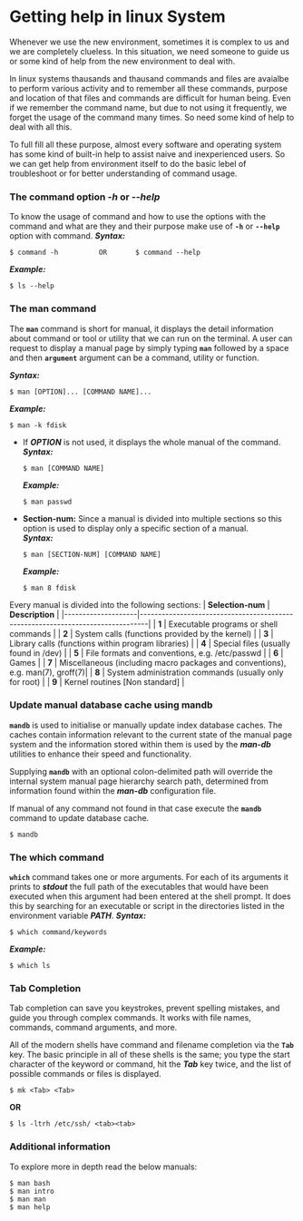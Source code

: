 # Getting help in linux System

Whenever we use the new environment, sometimes it is complex to us and we are completely clueless. In this situation, we need someone to guide us or some kind of help from the new environment to deal with. 

In linux systems thausands and thausand commands and files are avaialbe to perform various activity and to remember all these commands, purpose and location of that files and commands are difficult for human being. Even if we remember the command name, but due to not using it frequently, we forget the usage of the command many times. So need some kind of help to deal with all this.


To full fill all these purpose, almost every software and operating system has some kind of built-in help to assist naive and inexperienced users. So we can get help from environment itself to do the basic lebel of troubleshoot or for better understanding of command usage.


### The command option **_-h_** or **_--help_**
To know the usage of command and how to use the options with the command and what are they and their purpose make use of **` -h `** or **` --help `** option with command.
**_Syntax:_** <br>
```
$ command -h          OR       $ command --help
```
**_Example:_** <br>
```
$ ls --help
```


### The man command
The **` man `** command is short for manual, it displays the detail information about command or tool or utility that we can run on
the terminal. A user can request to display a manual page by simply typing **` man `** followed by a space and then **` argument `** argument can be a command, utility or function. <br>

**_Syntax:_** <br>
```
$ man [OPTION]... [COMMAND NAME]...
```
**_Example:_** <br>
```
$ man -k fdisk
```
  - If **_OPTION_** is not used, it displays the whole manual of the command. <br>
    **_Syntax:_** <br>
    ```
    $ man [COMMAND NAME]
    ```
    **_Example:_** <br>
    ```
    $ man passwd
    ```
  - **Section-num:** Since a manual is divided into multiple sections so this option is used to display
only a specific section of a manual. <br>
    **_Syntax:_** <br>
    ```
    $ man [SECTION-NUM] [COMMAND NAME]
    ```
    **_Example:_** <br>
    ```
    $ man 8 fdisk
    ```

Every manual is divided into the following sections:
| **Selection-num** | **Description**                                                                |
|--------------------|--------------------------------------------------------------------------------|
| **1**              | Executable programs or shell commands                                          |
| **2**              | System calls (functions provided by the kernel)                                |
| **3**              | Library calls (functions within program libraries)                             |
| **4**              | Special files (usually found in /dev)                                          |
| **5**              | File formats and conventions, e.g. /etc/passwd                                 |
| **6**              | Games                                                                          |
| **7**              | Miscellaneous (including macro packages and conventions), e.g. man(7), groff(7)|
| **8**              | System administration commands (usually only for root)                         |
| **9**              | Kernel routines [Non standard]                                                 |

### Update manual database cache using mandb
**` mandb `**  is  used to initialise or manually update index database caches.  The caches contain information relevant to the current state of the manual page system and the information stored within them is used by the **_man-db_** utilities to enhance their speed and functionality.

Supplying **` mandb `** with an optional colon-delimited path will override the internal system manual page hierarchy search path, determined from information found within the **_man-db_** configuration file.

If manual of any command not found in that case execute the **` mandb `** command to update database cache.
```
$ mandb
```
### The which command
**` which `** command takes one or more arguments. For each of its arguments it prints to **_stdout_** the full path of the executables that would have been executed when this argument had been entered at the shell prompt. It does this by searching for an executable or script in the directories listed in the environment variable **_PATH_**.
**_Syntax:_** <br>
```
$ which command/keywords
```
**_Example:_**
```
$ which ls
```

### Tab Completion
Tab completion can save you keystrokes, prevent spelling mistakes, and guide you through complex commands. It works with file names, commands, command arguments, and more.

All of the modern shells have command and filename completion via the **` Tab `** key. The basic principle in all of these shells is the same; you type the start character of the keyword or command, hit the **_Tab_** key twice, and the list of possible commands or files is displayed. 
```
$ mk <Tab> <Tab>
```
**OR**
```
$ ls -ltrh /etc/ssh/ <tab><tab>
```

### Additional information
To explore more in depth read the below manuals:
```
$ man bash
$ man intro
$ man man
$ man help
```




